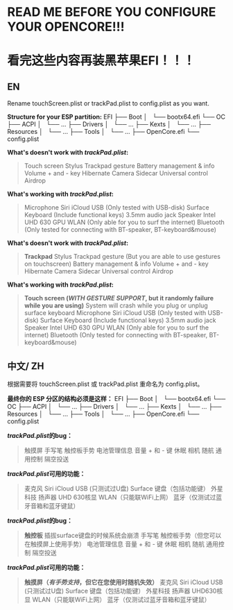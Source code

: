 # READ ME BEFORE YOU CONFIGURE YOUR OPENCORE!!!
# 看完这些内容再装黑苹果EFI！！！


## EN

Rename touchScreen.plist or trackPad.plist to config.plist as you want.

**Structure for your ESP partition:**
EFI
├── Boot
│   └── bootx64.efi
└── OC
    ├── ACPI
    │   └── ...
    ├── Drivers
    │   └── ...
    ├── Kexts
    │   └── ...
    ├── Resources
    │   └── ...
    ├── Tools
    │   └── ...
    ├── OpenCore.efi
    └── config.plist

**What's doesn't work with *trackPad.plist*:**
> Touch screen
> Stylus
> Trackpad gesture
> Battery management & info
> Volume + and - key
> Hibernate
> Camera
> Sidecar
> Universal control
> Airdrop

**What's working with *trackPad.plist*:**
> Microphone
> Siri
> iCloud
> USB (Only tested with USB-disk)
> Surface Keyboard (Include functional keys)
> 3.5mm audio jack
> Speaker
> Intel UHD 630 GPU
> WLAN (Only able for you to surf the internet)
> Bluetooth (Only tested for connecting with BT-speaker, BT-keyboard&mouse)


**What's doesn't work with *trackPad.plist*:**
> **Trackpad**
> Stylus
> Trackpad gesture (But you are able to use gestures on touchscreen)
> Battery management & info
> Volume + and - key
> Hibernate
> Camera
> Sidecar
> Universal control
> Airdrop

**What's working with *trackPad.plist*:**
> **Touch screen (*WITH GESTURE SUPPORT*, but it randomly failure while you are using)**
> System will crash while you plug or unplug surface keyboard
> Microphone
> Siri
> iCloud
> USB (Only tested with USB-disk)
> Surface Keyboard (Include functional keys)
> 3.5mm audio jack
> Speaker
> Intel UHD 630 GPU
> WLAN (Only able for you to surf the internet)
> Bluetooth (Only tested for connecting with BT-speaker, BT-keyboard&mouse)


## 中文/ ZH

根据需要将 touchScreen.plist 或 trackPad.plist 重命名为 config.plist。

 **最终你的 ESP 分区的结构必须是这样：**
 EFI
├── Boot
│   └── bootx64.efi
└── OC
    ├── ACPI
    │   └── ...
    ├── Drivers
    │   └── ...
    ├── Kexts
    │   └── ...
    ├── Resources
    │   └── ...
    ├── Tools
    │   └── ...
    ├── OpenCore.efi
    └── config.plist


 ***trackPad.plist*的bug：**
 > 触摸屏
 > 手写笔
 > 触控板手势
 > 电池管理信息
 > 音量 + 和 - 键
 > 休眠
 > 相机
 > 随航
 > 通用控制
 > 隔空投送

 ***trackPad.plist*可用的功能：**
 > 麦克风
 > Siri
 > iCloud
 > USB (只测试过U盘)
 > Surface 键盘（包括功能键）
 > 外星科技
 > 扬声器
 > UHD 630核显
 > WLAN（只能联WiFi上网）
 > 蓝牙（仅测试过蓝牙音箱和蓝牙键鼠）


 ***trackPad.plist*的bug：**
 > **触控板**
 > 插拔surface键盘的时候系统会崩溃
 > 手写笔
 > 触控板手势（但您可以在触摸屏上使用手势）
 > 电池管理信息
 > 音量 + 和 - 键
 > 休眠
 > 相机
 > 随航
 > 通用控制
 > 隔空投送

 ***trackPad.plist*可用的功能：**
 > **触摸屏（*有手势支持*，但它在您使用时随机失效）**
 > 麦克风
 > Siri
 > iCloud
 > USB (只测试过U盘)
 > Surface 键盘（包括功能键）
 > 外星科技
 > 扬声器
 > UHD630核显
 > WLAN（只能联WiFi上网）
 > 蓝牙（仅测试过蓝牙音箱和蓝牙键鼠）
